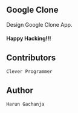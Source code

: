 ## Google Clone

Design Google Clone App.

#### Happy Hacking!!!

## Contributors

    Clever Programmer

## Author

    Harun Gachanja